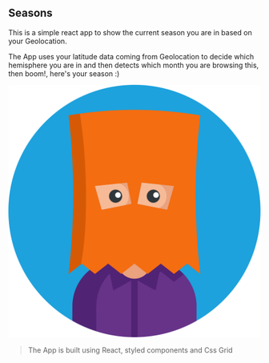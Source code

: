 
## Seasons

This is a simple react app to show the current season you are in based on your Geolocation.

The App uses your latitude data coming from Geolocation to decide which hemisphere you are in and then detects which month you are browsing this, then boom!, here's your season :)

![Splach image](https://raw.githubusercontent.com/amirasalah/Seasons/master/public/Images/person.svg)

> The App is built using React, styled components and Css Grid
